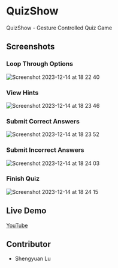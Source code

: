 # QuizShow
QuizShow - Gesture Controlled Quiz Game

## Screenshots

### Loop Through Options
![Screenshot 2023-12-14 at 18 22 40](https://github.com/shengyuan-lu/QuizShow/assets/70995597/4c752101-4477-41a1-9905-749c57cb558e)

### View Hints
![Screenshot 2023-12-14 at 18 23 46](https://github.com/shengyuan-lu/QuizShow/assets/70995597/4ff3df7f-1ec8-4134-9603-3f228968083f)

### Submit Correct Answers
![Screenshot 2023-12-14 at 18 23 52](https://github.com/shengyuan-lu/QuizShow/assets/70995597/dee75818-3720-42a5-a895-7a41d522033a)

### Submit Incorrect Answers
![Screenshot 2023-12-14 at 18 24 03](https://github.com/shengyuan-lu/QuizShow/assets/70995597/dc2a5924-c0bf-4825-9f35-b00c426b611e)

### Finish Quiz
![Screenshot 2023-12-14 at 18 24 15](https://github.com/shengyuan-lu/QuizShow/assets/70995597/d7d8b5ab-2c67-4c43-b2e4-fcb4d26a031a)

## Live Demo
[YouTube](https://youtu.be/aPtxgDDMRNw)

## Contributor
- Shengyuan Lu
